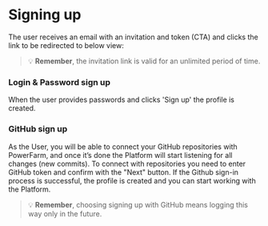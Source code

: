 # Signing up

The user receives an email with an invitation and token (CTA) and clicks the link to be redirected to below view:

<!-- theme: warning -->
>💡 **Remember**, the invitation link is valid for an unlimited period of time.


### Login & Password sign up
When the user provides passwords and clicks 'Sign up' the profile is created.


### GitHub sign up
As the User, you will be able to connect your GitHub repositories with PowerFarm, and once it’s done the Platform will start listening for all changes (new commits).
To connect with repositories you need to enter GitHub token and confirm with the "Next" button.
If the Github sign-in process is successful, the profile is created and you can start working with the Platform.

<!-- theme: warning -->
>💡 **Remember**, choosing signing up with GitHub means logging this way only in the future.
